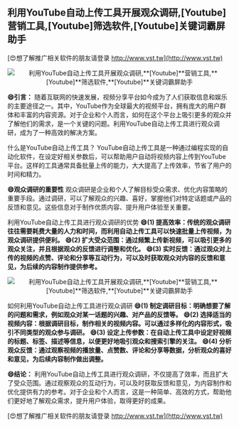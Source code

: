 ## **利用YouTube自动上传工具开展观众调研,**[Youtube]**营销工具,**[Youtube]**筛选软件,**[Youtube]**关键词霸屏助手**

[😍想了解推广相关软件的朋友请登录 http://www.vst.tw](http://www.vst.tw)

 <center><img src="https://vst.tw/MP4/tuiguang/png/3.png" alt="利用YouTube自动上传工具开展观众调研,**[Youtube]**营销工具,**[Youtube]**筛选软件,**[Youtube]**关键词霸屏助手"></center>

**😄引言：**
随着互联网的快速发展，视频分享平台如今成为了人们获取信息和娱乐的主要途径之一。其中，YouTube作为全球最大的视频平台，拥有庞大的用户群体和丰富的内容资源。对于企业和个人而言，如何在这个平台上吸引更多的观众并了解他们的需求，是一个关键的问题。利用YouTube自动上传工具进行观众调研，成为了一种高效的解决方案。

什么是YouTube自动上传工具？
YouTube自动上传工具是一种通过编程实现的自动化软件，在设定好相关参数后，可以帮助用户自动将视频内容上传到YouTube平台。这样的工具通常具备批量上传的能力，大大提高了上传效率，节省了用户的时间和精力。

**😄观众调研的重要性**
观众调研是企业和个人了解目标受众需求、优化内容策略的重要手段。通过调研，可以了解观众的兴趣、喜好，掌握他们对特定话题或产品的反馈和意见。这些信息对于制作优质内容、提升用户体验至关重要。

利用YouTube自动上传工具进行观众调研的优势
**😄(1) 提高效率：传统的观众调研往往需要耗费大量的人力和时间，而利用自动上传工具可以快速批量上传视频，为观众调研提供便利。**
**😄(2) 扩大受众范围：通过频繁上传新视频，可以吸引更多的观众关注，并且根据观众的反馈进行调整和优化。**
**😄(3) 实时反馈：通过观众对上传的视频的点赞、评论和分享等互动行为，可以及时获取观众对内容的反馈和意见，为后续的内容制作提供参考。**

 <center><img src="https://vst.tw/MP4/tuiguang/png/8.png" alt="利用YouTube自动上传工具开展观众调研,**[Youtube]**营销工具,**[Youtube]**筛选软件,**[Youtube]**关键词霸屏助手"></center>

如何利用YouTube自动上传工具进行观众调研
**😄(1) 制定调研目标：明确想要了解的问题和需求，例如观众对某一话题的兴趣、对产品的反馈等。**
**😄(2) 选择适当的视频内容：根据调研目标，制作相关的视频内容。可以通过多样化的内容形式，吸引不同类型的观众参与调研。**
**😄(3) 设定上传参数：在自动上传工具中设定好视频的标题、标签、描述等信息，以便更好地吸引观众和搜索引擎的关注。**
**😄(4) 分析观众反馈：通过观察视频的播放量、点赞数、评论和分享等数据，分析观众的喜好和意见，为后续内容制作做出调整。**

**😄结论：**
利用YouTube自动上传工具进行观众调研，不仅提高了效率，而且扩大了受众范围。通过观察观众的互动行为，可以及时获取反馈和意见，为内容制作和优化提供有力的参考。对于企业和个人而言，这是一种简单、高效的方式，帮助他们更好地了解观众需求，提升用户体验，取得更好的成果。

[😍想了解推广相关软件的朋友请登录 http://www.vst.tw](http://www.vst.tw)



